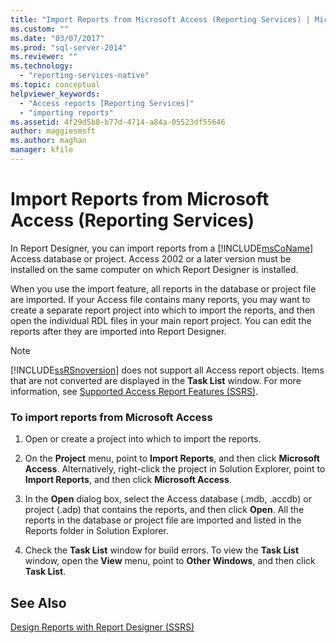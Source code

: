 ```yaml
---
title: "Import Reports from Microsoft Access (Reporting Services) | Microsoft Docs"
ms.custom: ""
ms.date: "03/07/2017"
ms.prod: "sql-server-2014"
ms.reviewer: ""
ms.technology: 
  - "reporting-services-native"
ms.topic: conceptual
helpviewer_keywords: 
  - "Access reports [Reporting Services]"
  - "importing reports"
ms.assetid: 4f29d5b8-b77d-4714-a84a-05523df55646
author: maggiesmsft
ms.author: maghan
manager: kfile
---
```

# Import Reports from Microsoft Access (Reporting Services)
  In Report Designer, you can import reports from a [!INCLUDE[msCoName](../includes/msconame-md.md)] Access database or project. Access 2002 or a later version must be installed on the same computer on which Report Designer is installed.  
  
 When you use the import feature, all reports in the database or project file are imported. If your Access file contains many reports, you may want to create a separate report project into which to import the reports, and then open the individual RDL files in your main report project. You can edit the reports after they are imported into Report Designer.  
  
> [!NOTE]  
>  [!INCLUDE[ssRSnoversion](../includes/ssrsnoversion-md.md)] does not support all Access report objects. Items that are not converted are displayed in the **Task List** window. For more information, see [Supported Access Report Features &#40;SSRS&#41;](../../2014/reporting-services/supported-access-report-features-ssrs.md).  
  
### To import reports from Microsoft Access  
  
1.  Open or create a project into which to import the reports.  
  
2.  On the **Project** menu, point to **Import Reports**, and then click **Microsoft Access**. Alternatively, right-click the project in Solution Explorer, point to **Import Reports**, and then click **Microsoft Access**.  
  
3.  In the **Open** dialog box, select the Access database (.mdb, .accdb) or project (.adp) that contains the reports, and then click **Open**. All the reports in the database or project file are imported and listed in the Reports folder in Solution Explorer.  
  
4.  Check the **Task List** window for build errors. To view the **Task List** window, open the **View** menu, point to **Other Windows**, and then click **Task List**.  
  
## See Also  
 [Design Reports with Report Designer &#40;SSRS&#41;](tools/design-reporting-services-paginated-reports-with-report-designer-ssrs.md)  
  
  
